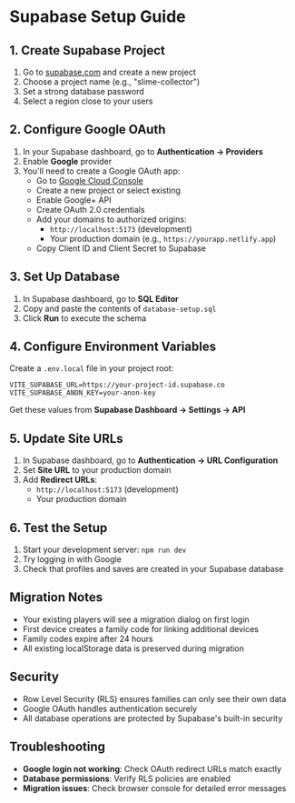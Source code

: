 # Supabase Setup Guide

## 1. Create Supabase Project

1. Go to [supabase.com](https://supabase.com) and create a new project
2. Choose a project name (e.g., "slime-collector")
3. Set a strong database password
4. Select a region close to your users

## 2. Configure Google OAuth

1. In your Supabase dashboard, go to **Authentication → Providers**
2. Enable **Google** provider
3. You'll need to create a Google OAuth app:
   - Go to [Google Cloud Console](https://console.cloud.google.com)
   - Create a new project or select existing
   - Enable Google+ API
   - Create OAuth 2.0 credentials
   - Add your domains to authorized origins:
     - `http://localhost:5173` (development)
     - Your production domain (e.g., `https://yourapp.netlify.app`)
   - Copy Client ID and Client Secret to Supabase

## 3. Set Up Database

1. In Supabase dashboard, go to **SQL Editor**
2. Copy and paste the contents of `database-setup.sql`
3. Click **Run** to execute the schema

## 4. Configure Environment Variables

Create a `.env.local` file in your project root:

```env
VITE_SUPABASE_URL=https://your-project-id.supabase.co
VITE_SUPABASE_ANON_KEY=your-anon-key
```

Get these values from **Supabase Dashboard → Settings → API**

## 5. Update Site URLs

1. In Supabase dashboard, go to **Authentication → URL Configuration**
2. Set **Site URL** to your production domain
3. Add **Redirect URLs**:
   - `http://localhost:5173` (development)
   - Your production domain

## 6. Test the Setup

1. Start your development server: `npm run dev`
2. Try logging in with Google
3. Check that profiles and saves are created in your Supabase database

## Migration Notes

- Your existing players will see a migration dialog on first login
- First device creates a family code for linking additional devices
- Family codes expire after 24 hours
- All existing localStorage data is preserved during migration

## Security

- Row Level Security (RLS) ensures families can only see their own data
- Google OAuth handles authentication securely
- All database operations are protected by Supabase's built-in security

## Troubleshooting

- **Google login not working**: Check OAuth redirect URLs match exactly
- **Database permissions**: Verify RLS policies are enabled
- **Migration issues**: Check browser console for detailed error messages


